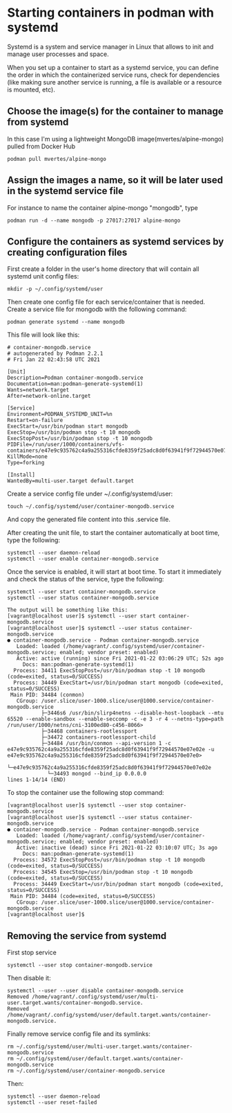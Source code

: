 # Starting containers in podman with systemd

Systemd is a system and service manager in Linux that allows to init and manage user processes and space.

When you set up a container to start as a systemd service, you can define the order in which the containerized service runs, check for dependencies (like making sure another service is running, a file is available or a resource is mounted, etc).

## Choose the image(s) for the container to manage from systemd
In this case I'm using a lightweight MongoDB image(mvertes/alpine-mongo) pulled from Docker Hub
```
podman pull mvertes/alpine-mongo
```
## Assign the images a name, so it will be later used in the systemd service file
For instance to name the container alpine-mongo "mongodb", type
```
podman run -d --name mongodb -p 27017:27017 alpine-mongo
```

## Configure the containers as systemd services by creating configuration files

First create a folder in the user's home directory that will contain all systemd unit config files:
```
mkdir -p ~/.config/systemd/user
```
Then create one config file for each service/container that is needed.
Create a service file for mongodb with the following command:
```
podman generate systemd --name mongodb
```
This file will look like this:
```
# container-mongodb.service
# autogenerated by Podman 2.2.1
# Fri Jan 22 02:43:58 UTC 2021

[Unit]
Description=Podman container-mongodb.service
Documentation=man:podman-generate-systemd(1)
Wants=network.target
After=network-online.target

[Service]
Environment=PODMAN_SYSTEMD_UNIT=%n
Restart=on-failure
ExecStart=/usr/bin/podman start mongodb
ExecStop=/usr/bin/podman stop -t 10 mongodb
ExecStopPost=/usr/bin/podman stop -t 10 mongodb
PIDFile=/run/user/1000/containers/vfs-containers/e47e9c935762c4a9a255316cfde8359f25adc8d0f63941f9f72944570e07e02e/userdata/conmon.pid
KillMode=none
Type=forking

[Install]
WantedBy=multi-user.target default.target
```
Create a service config file under ~/.config/systemd/user:
```
touch ~/.config/systemd/user/container-mongodb.service
```
And copy the generated file content into this .service file.

After creating the unit file, to start the container automatically at boot time, type the following:
```
systemctl --user daemon-reload
systemctl --user enable container-mongodb.service
```

Once the service is enabled, it will start at boot time. To start it immediately and check the status of the service, type the following:
```
systemctl --user start container-mongodb.service
systemctl --user status container-mongodb.service
```
```
The output will be something like this:
[vagrant@localhost user]$ systemctl --user start container-mongodb.service
[vagrant@localhost user]$ systemctl --user status container-mongodb.service
● container-mongodb.service - Podman container-mongodb.service
   Loaded: loaded (/home/vagrant/.config/systemd/user/container-mongodb.service; enabled; vendor preset: enabled)
   Active: active (running) since Fri 2021-01-22 03:06:29 UTC; 52s ago
     Docs: man:podman-generate-systemd(1)
  Process: 34411 ExecStopPost=/usr/bin/podman stop -t 10 mongodb (code=exited, status=0/SUCCESS)
  Process: 34449 ExecStart=/usr/bin/podman start mongodb (code=exited, status=0/SUCCESS)
 Main PID: 34484 (conmon)
   CGroup: /user.slice/user-1000.slice/user@1000.service/container-mongodb.service
           ├─3446s6 /usr/bin/slirp4netns --disable-host-loopback --mtu 65520 --enable-sandbox --enable-seccomp -c -e 3 -r 4 --netns-type=path /run/user/1000/netns/cni-3100ed80-c456-8066>
           ├─34468 containers-rootlessport
           ├─34472 containers-rootlessport-child
           ├─34484 /usr/bin/conmon --api-version 1 -c e47e9c935762c4a9a255316cfde8359f25adc8d0f63941f9f72944570e07e02e -u e47e9c935762c4a9a255316cfde8359f25adc8d0f63941f9f72944570e07e0>
           └─e47e9c935762c4a9a255316cfde8359f25adc8d0f63941f9f72944570e07e02e
             └─34493 mongod --bind_ip 0.0.0.0
lines 1-14/14 (END)
```
To stop the container use the following stop command:
```
[vagrant@localhost user]$ systemctl --user stop container-mongodb.service
[vagrant@localhost user]$ systemctl --user status container-mongodb.service
● container-mongodb.service - Podman container-mongodb.service
   Loaded: loaded (/home/vagrant/.config/systemd/user/container-mongodb.service; enabled; vendor preset: enabled)
   Active: inactive (dead) since Fri 2021-01-22 03:10:07 UTC; 3s ago
     Docs: man:podman-generate-systemd(1)
  Process: 34572 ExecStopPost=/usr/bin/podman stop -t 10 mongodb (code=exited, status=0/SUCCESS)
  Process: 34545 ExecStop=/usr/bin/podman stop -t 10 mongodb (code=exited, status=0/SUCCESS)
  Process: 34449 ExecStart=/usr/bin/podman start mongodb (code=exited, status=0/SUCCESS)
 Main PID: 34484 (code=exited, status=0/SUCCESS)
   CGroup: /user.slice/user-1000.slice/user@1000.service/container-mongodb.service
[vagrant@localhost user]$
```

## Removing the service from systemd
First stop service
```
systemctl --user stop container-mongodb.service
```
Then disable it:
```
systemctl --user --user disable container-mongodb.service
Removed /home/vagrant/.config/systemd/user/multi-user.target.wants/container-mongodb.service.
Removed /home/vagrant/.config/systemd/user/default.target.wants/container-mongodb.service.
```
Finally remove service config file and its symlinks:
```
rm ~/.config/systemd/user/multi-user.target.wants/container-mongodb.service
rm ~/.config/systemd/user/default.target.wants/container-mongodb.service
rm ~/.config/systemd/user/container-mongodb.service
```
Then:
```
systemctl --user daemon-reload
systemctl --user reset-failed
```
